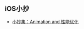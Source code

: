 ## iOS小抄

* [小抄集：Animation and 性能优化](https://github.com/JerryNil/iOSNotes/tree/master/iOS%E5%B0%8F%E6%8A%84%EF%BC%9AAnimation%20and%20%E6%80%A7%E8%83%BD%E4%BC%98%E5%8C%96)